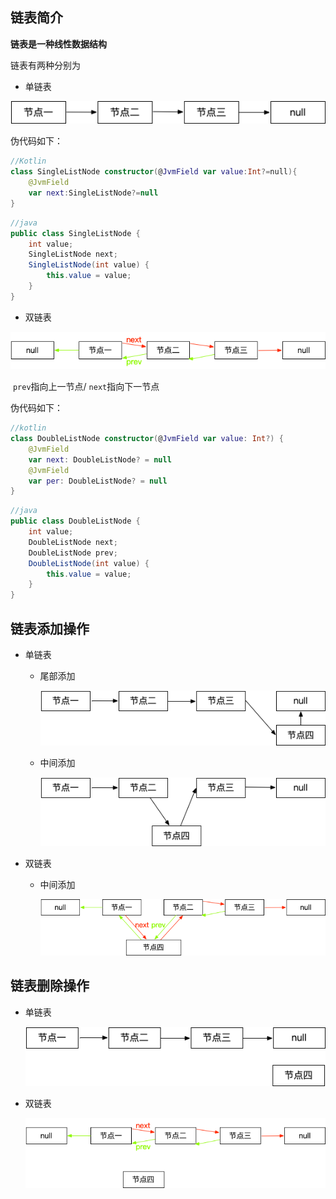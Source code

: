 ## 链表简介

**链表是一种线性数据结构**

链表有两种分别为

- 单链表

![单链表](/news/链表/img/ListNode.png)

伪代码如下：

```kotlin
//Kotlin
class SingleListNode constructor(@JvmField var value:Int?=null){
    @JvmField
    var next:SingleListNode?=null
}
```

```java
//java
public class SingleListNode {
    int value;
    SingleListNode next;
    SingleListNode(int value) {
        this.value = value;
    }
}
```

- 双链表

![双链表](/news/链表/img/双链表.png)

​     `prev`指向上一节点/  `next`指向下一节点

   

伪代码如下：

```kotlin
//kotlin
class DoubleListNode constructor(@JvmField var value: Int?) {
    @JvmField
    var next: DoubleListNode? = null
    @JvmField
    var per: DoubleListNode? = null
}
```

```java
//java
public class DoubleListNode {
    int value;
    DoubleListNode next;
    DoubleListNode prev;
    DoubleListNode(int value) {
        this.value = value;
    }
}
```

## 链表添加操作

- 单链表

  - 尾部添加

    ![单链表末尾添加](/news/链表/img/单链表尾部添加.png)

  - 中间添加

    ![单链表中间添加](/news/链表/img/单链表中间添加.png)

- 双链表

  - 中间添加

    ![双链表添加](/news/链表/img/双链表添加.png)

    

## 链表删除操作

- 单链表

  ![单链表删除](/news/链表/img/单链表尾部删除.png)

- 双链表

  ![双链表删除节点](/news/链表/img/双链表删除节点.png)

